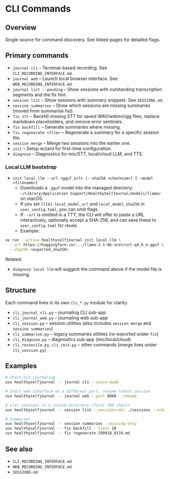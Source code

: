 # CLI Commands

## Overview
Single source for command discovery. See linked pages for detailed flags.

## Primary commands

- `journal cli` – Terminal-based recording. See `CLI_RECORDING_INTERFACE.md`.
- `journal web` – Launch local browser interface. See `WEB_RECORDING_INTERFACE.md`.
- `journal list --pending` – Show sessions with outstanding transcription segments and the fix hint.
- `session list` – Show sessions with summary snippets. See `SESSIONS.md`.
- `session summaries` – Show which sessions are missing summaries (moved from summarise list).
- `fix stt` – Backfill missing STT for saved WAV/webm/ogg files, replace markdown placeholders, and remove error sentinels.
- `fix backfill` – Generate summaries where missing.
- `fix regenerate <file>` – Regenerate a summary for a specific session file.
- `session merge` – Merge two sessions into the earlier one.
- `init` – Setup wizard for first-time configuration.
- `diagnose` – Diagnostics for mic/STT, local/cloud LLM, and TTS.

### Local LLM bootstrap

- `init local-llm --url <gguf_url> [--sha256 <checksum>] [--model <filename>]`
  - Downloads a `.gguf` model into the managed directory:
    `~/Library/Application Support/HealthySelfJournal/models/llama/` on macOS.
  - If you set `[llm].local_model_url` and `local_model_sha256` in `user_config.toml`, you can omit flags.
  - If `--url` is omitted in a TTY, the CLI will offer to paste a URL interactively,
    optionally accept a SHA-256, and can save these to `user_config.toml` for reuse.
  - Example:

```bash
uv run --active healthyselfjournal init local-llm \
  --url https://huggingface.co/.../llama-3.1-8b-instruct-q4_k_m.gguf \
  --sha256 <expected_sha256>
```

Related:
- `diagnose local llm` will suggest the command above if the model file is missing.

## Structure

Each command lives in its own `cli_*.py` module for clarity:
- `cli_journal_cli.py` – journaling CLI sub-app
- `cli_journal_web.py` – journaling web sub-app
- `cli_session.py` – session utilities (also includes `session merge` and `session summaries`)
- `cli_summarise.py` – legacy summaries utilities (re-exported under `fix`)
- `cli_diagnose.py` – diagnostics sub-app (mic/local/cloud)
- `cli_reconcile.py`, `cli_init.py` – other commands (merge lives under `cli_session.py`)

## Examples

```bash
# Start CLI journaling
uvx healthyselfjournal -- journal cli --voice-mode

# Start web interface on a different port, resume latest session
uvx healthyselfjournal -- journal web --port 8888 --resume

# List sessions in a custom directory (first 200 chars)
uvx healthyselfjournal -- session list --sessions-dir ./sessions --nchars 200

# Summaries
uvx healthyselfjournal -- session summaries --missing-only
uvx healthyselfjournal -- fix backfill --limit 10
uvx healthyselfjournal -- fix regenerate 250918_0119.md
```

## See also

- `CLI_RECORDING_INTERFACE.md`
- `WEB_RECORDING_INTERFACE.md`
- `SESSIONS.md`
